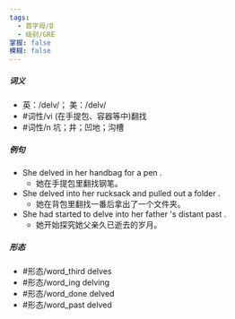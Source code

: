 ```yaml
---
tags:
  - 首字母/D
  - 级别/GRE
掌握: false
模糊: false
---
```

##### 词义
- 英：/delv/； 美：/delv/
- #词性/vi  (在手提包、容器等中)翻找
- #词性/n  坑；井；凹地；沟槽
##### 例句
- She delved in her handbag for a pen .
	- 她在手提包里翻找钢笔。
- She delved into her rucksack and pulled out a folder .
	- 她在背包里翻找一番后拿出了一个文件夹。
- She had started to delve into her father 's distant past .
	- 她开始探究她父亲久已逝去的岁月。
##### 形态
- #形态/word_third delves
- #形态/word_ing delving
- #形态/word_done delved
- #形态/word_past delved
